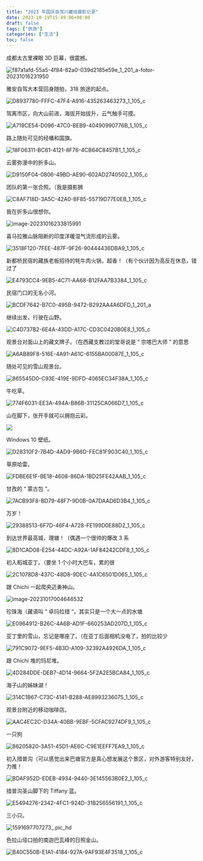 ```yaml
---
title: "2023 年国庆自驾川藏线摄影记录"
date: 2023-10-19T15:49:06+08:00
draft: false
tags: ["旅游"]
categories: ["生活"]
toc: false
---
```


成都太古里裸眼 3D 巨幕，很震撼。

![f87a1afd-55a5-4f84-82a0-039d2185e59e_1_201_a-fotor-20231016231950](https://imgoldjii.oss-cn-beijing.aliyuncs.com/picgo/202310162320454.jpg)

<!--more-->

雅安自驾大本营回身随拍，318 旅途的起点。

![D8937780-FFFC-47F4-A916-435263463273_1_105_c](https://imgoldjii.oss-cn-beijing.aliyuncs.com/picgo/202310162323482.jpeg)

驾离市区，向大山前进，海拔开始拔升，云气触手可摸。

![A719CE54-D096-47C0-BEB9-40490990776B_1_105_c](https://imgoldjii.oss-cn-beijing.aliyuncs.com/picgo/202310162327502.jpeg)

路上随处可见的经幡和国旗。

![18F06311-BC61-4121-8F76-4CB64C8457B1_1_105_c](https://imgoldjii.oss-cn-beijing.aliyuncs.com/picgo/202310162332550.jpeg)

云雾弥漫中的折多山。

![D9150F04-0806-49BD-AE90-602AD2740502_1_105_c](https://imgoldjii.oss-cn-beijing.aliyuncs.com/picgo/202310162334121.jpeg)

团队的第一张合照。（我是摄影狮

![C8AF718D-3A5C-42A0-BF85-55719D77E0EB_1_105_c](https://imgoldjii.oss-cn-beijing.aliyuncs.com/picgo/202310162336242.jpeg)

我在折多山很想你。

![image-20231016233815991](https://imgoldjii.oss-cn-beijing.aliyuncs.com/picgo/202310162338019.png)

喜马拉雅山脉阻断的印度洋暖湿气流形成的云雾。

![3518F120-7FEE-487F-9F26-90444436DBA9_1_105_c](https://imgoldjii.oss-cn-beijing.aliyuncs.com/picgo/202310162343860.jpeg)

新都桥民宿的藏族老板招待的牦牛肉火锅，超香！（有个伙计因为高反在休息，错过了

![E4793CC4-9EB5-4C71-AA68-B12FAA7B3384_1_105_c](https://imgoldjii.oss-cn-beijing.aliyuncs.com/picgo/202310162344276.jpeg)

民宿门口的无名小河。

![BCDF7642-B7C0-495B-9472-B292AA4A6DFD_1_201_a](https://imgoldjii.oss-cn-beijing.aliyuncs.com/picgo/202310162347661.jpeg)

继续出发，行驶在山野。

![C4D737B2-6E4A-43DD-A17C-CD3C0420B0E8_1_105_c](https://imgoldjii.oss-cn-beijing.aliyuncs.com/picgo/202310162348562.jpeg)

观景台对面山上的藏文牌子。（在西藏支教过的堂哥说是 “ 宗喀巴大师 ” 的意思

![A6AB89F8-516E-4A91-A61C-6155BA00087E_1_105_c](https://imgoldjii.oss-cn-beijing.aliyuncs.com/picgo/202310162357502.jpeg)

随处可见的雪山观景台。

![865545D0-C93E-419E-9DFD-4065EC34F38A_1_105_c](https://imgoldjii.oss-cn-beijing.aliyuncs.com/picgo/202310162358030.jpeg)

牛吃草。

![774F6031-EE3A-494A-B86B-31125CA066D7_1_105_c](https://imgoldjii.oss-cn-beijing.aliyuncs.com/picgo/202310162359385.jpeg)

山在脚下，张开手就可以拥抱云彩。

![](https://imgoldjii.oss-cn-beijing.aliyuncs.com/picgo/202310170002027.png)

Windows 10 壁纸。

![D28310F2-7B4D-4AD9-9B6D-FEC81F903C40_1_105_c](https://imgoldjii.oss-cn-beijing.aliyuncs.com/picgo/202310170004008.jpeg)

草原哈雷。

![FDBE6E1F-BE18-4608-86DA-1BD25FE42AAB_1_105_c](https://imgoldjii.oss-cn-beijing.aliyuncs.com/picgo/202310170005430.jpeg)

甘孜的 “ 蒙古包 ”。

![7ACB93F8-BD79-48F7-9D0B-0A7DAAD6D3B4_1_105_c](https://imgoldjii.oss-cn-beijing.aliyuncs.com/picgo/202310170006276.jpeg)

万岁！

![29388513-6F7D-46F4-A728-FE199D0E88D2_1_105_c](https://imgoldjii.oss-cn-beijing.aliyuncs.com/picgo/202310170007526.jpeg)

到达世界最高城，理塘！（偶遇一个很帅的爆改 3 系

![8D1CAD08-E254-44DC-A92A-1AF84242CDF8_1_105_c](https://imgoldjii.oss-cn-beijing.aliyuncs.com/picgo/202310170007314.jpeg)

初入稻城亚丁。（要坐 1 个小时大巴车，累的很

![2C1078D8-437C-48D8-9DEC-4A1C6501D065_1_105_c](https://imgoldjii.oss-cn-beijing.aliyuncs.com/picgo/202310170012295.jpeg)

跟 Chichi 一起爬央迈勇神山。

![image-20231017004646532](https://imgoldjii.oss-cn-beijing.aliyuncs.com/picgo/202310170046579.png)

珍珠海（藏语叫 “ 卓玛拉措 “，其实只是一个大一点的水塘

![E0964912-B26C-4A6B-AD1F-660253AD207D_1_105_c](https://imgoldjii.oss-cn-beijing.aliyuncs.com/202310191620300.jpeg)

亚丁里的雪山，忘记是哪座了。（在亚丁后面相机没电了，拍的比较少

![791C9072-9EF5-4B3D-A109-32392A4926DA_1_105_c](https://imgoldjii.oss-cn-beijing.aliyuncs.com/202310191622184.jpeg)

跟 Chichi 堆的玛尼堆。

![4D284DDE-DEB7-4D14-9664-5F2A2E5BCA84_1_105_c](https://imgoldjii.oss-cn-beijing.aliyuncs.com/202310191623373.jpeg)

海子山的姊妹湖！

![314C1B67-C73C-4141-B288-AE8993236075_1_105_c](https://imgoldjii.oss-cn-beijing.aliyuncs.com/202310191624260.jpeg)

观景台附近的移动咖啡店。

![AAC4EC2C-D34A-40BB-9EBF-5CFAC9274DF9_1_105_c](https://imgoldjii.oss-cn-beijing.aliyuncs.com/202310191625187.jpeg)

一只狗

![86205820-3A51-45D1-AE6C-C9E1EEFF7EA9_1_105_c](https://imgoldjii.oss-cn-beijing.aliyuncs.com/202310191626270.jpeg)

初入措普沟（可以感觉出来巴塘官方是真心想发展这个景区，对外游客特别友好，力推！

![BDAF952D-EDEB-4934-9440-3E145563B0E2_1_105_c](https://imgoldjii.oss-cn-beijing.aliyuncs.com/202310191627568.jpeg)

措普沟圣山脚下的 Tiffany 蓝。

![E5494276-2342-4FC1-924D-31B256556191_1_105_c](https://imgoldjii.oss-cn-beijing.aliyuncs.com/202310191630465.jpeg)

三小只。

![1591697707273_.pic_hd](https://imgoldjii.oss-cn-beijing.aliyuncs.com/202310191723943.jpg)

色拉山垭口拍的南迦巴瓦峰的日照金山。

![B40C550B-E1A1-4184-927A-9AF93E4F3518_1_105_c](https://imgoldjii.oss-cn-beijing.aliyuncs.com/202310191633790.jpeg)